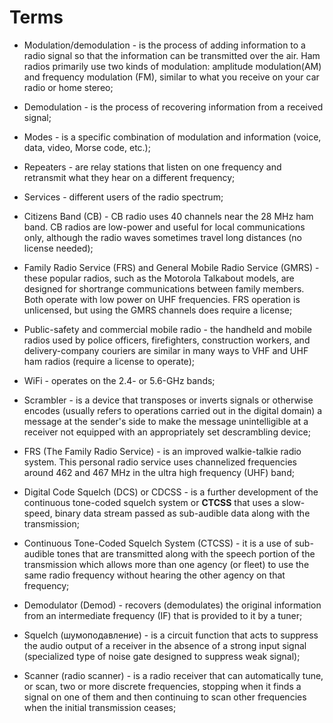 # Terms

- Modulation/demodulation - is the process of adding information to a radio signal so that the information can be transmitted over the air. Ham radios primarily use two kinds of modulation: 
amplitude modulation(AM) and frequency modulation (FM), similar to what you receive on your car radio or home stereo;

- Demodulation - is the process of recovering information from a received signal;

- Modes - is a specific combination of modulation and information (voice, data, video, Morse code, etc.);

- Repeaters - are relay stations that listen on one frequency and retransmit what they hear on a different frequency;

- Services - different users of the radio spectrum;

- Citizens Band (CB) - CB radio uses 40 channels near the 28 MHz ham band. CB radios are low-power and useful for local communications only, although the radio waves sometimes travel long
distances (no license needed);

- Family Radio Service (FRS) and General Mobile Radio Service (GMRS) - these popular radios, such as the Motorola Talkabout models, are designed for shortrange communications between family 
members. Both operate with low power on UHF frequencies. FRS operation is unlicensed, but using the GMRS channels does require a license;

- Public-safety and commercial mobile radio - the handheld and mobile radios used by police officers, firefighters, construction workers, and delivery-company couriers are similar in many
ways to VHF and UHF ham radios (require a license to operate);

- WiFi - operates on the 2.4- or 5.6-GHz bands;

- Scrambler - is a device that transposes or inverts signals or otherwise encodes (usually refers to operations carried out in the digital domain) a message at the sender's side to make the 
message unintelligible at a receiver not equipped with an appropriately set descrambling device;

- FRS (The Family Radio Service) - is an improved walkie-talkie radio system. This personal radio service uses channelized frequencies around 462 and 467 MHz in the 
ultra high frequency (UHF) band;

- Digital Code Squelch (DCS) or CDCSS - is a further development of the continuous tone-coded squelch system or **CTCSS** that uses a slow-speed, binary data stream passed as sub-audible 
data along with the transmission;

- Continuous Tone-Coded Squelch System (CTCSS) - it is a use of sub-audible tones that are transmitted along with the speech portion of the transmission which allows more than one agency 
(or fleet) to use the same radio frequency without hearing the other agency on that frequency;

- Demodulator (Demod) - recovers (demodulates) the original information from an intermediate frequency (IF) that is provided to it by a tuner;

- Squelch (шумоподавление) - is a circuit function that acts to suppress the audio output of a receiver in the absence of a strong input signal (specialized type of noise 
gate designed to suppress weak signal);

- Scanner (radio scanner) - is a radio receiver that can automatically tune, or scan, two or more discrete frequencies, stopping when it finds a signal on one of them and then continuing 
to scan other frequencies when the initial transmission ceases;
